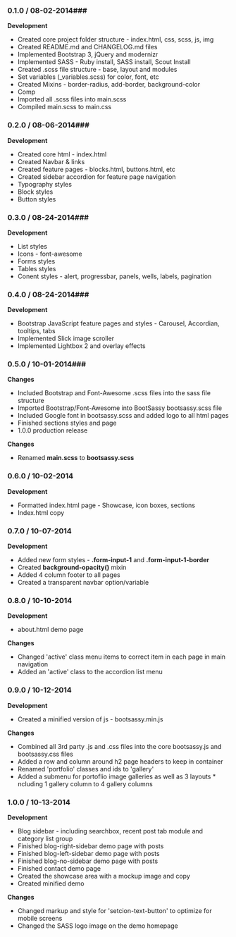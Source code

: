 ### 0.1.0 / 08-02-2014###
**Development**

* Created core project folder structure - index.html, css, scss, js, img
* Created README.md and CHANGELOG.md files
* Implemented Bootstrap 3, jQuery and modernizr
* Implemented SASS - Ruby install, SASS install, Scout Install
* Created .scss file structure - base, layout and modules
* Set variables (_variables.scss) for color, font, etc
* Created Mixins - border-radius, add-border, background-color
* Comp
* Imported all .scss files into main.scss
* Compiled main.scss to main.css

### 0.2.0 / 08-06-2014###
**Development**

* Created core html - index.html
* Created Navbar & links
* Created feature pages - blocks.html, buttons.html, etc
* Created sidebar accordion for feature page navigation
* Typography styles
* Block styles
* Button styles

### 0.3.0 / 08-24-2014###
**Development**

* List styles
* Icons - font-awesome
* Forms styles
* Tables styles
* Conent styles - alert, progressbar, panels, wells, labels, pagination


### 0.4.0 / 08-24-2014###
**Development**

* Bootstrap JavaScript feature pages and styles - Carousel, Accordian, tooltips, tabs
* Implemented Slick image scroller
* Implemented Lightbox 2 and overlay effects


### 0.5.0 / 10-01-2014###
**Changes**

* Included Bootstrap and Font-Awesome .scss files into the sass file structure
* Imported Bootstrap/Font-Awesome into BootSassy bootsassy.scss file
* Included Google font in bootsassy.scss and added logo to all html pages
* Finished sections styles and page
* 1.0.0 production release

**Changes**

* Renamed **main.scss** to **bootsassy.scss**

### 0.6.0 / 10-02-2014 ###
**Development**

* Formatted index.html page - Showcase, icon boxes, sections
* Index.html copy

### 0.7.0 / 10-07-2014 ###

**Development**

* Added new form styles - **.form-input-1** and **.form-input-1-border**
* Created **background-opacity()** mixin
* Added 4 column footer to all pages
* Created a transparent navbar option/variable

### 0.8.0 / 10-10-2014 ###

**Development**

* about.html demo page

**Changes**

* Changed 'active' class menu items to correct item in each page in main navigation
* Added an 'active' class to the accordion list menu

### 0.9.0 / 10-12-2014 ###
**Development**

* Created a minified version of js - bootsassy.min.js

**Changes**

* Combined all 3rd party .js and .css files into the core bootsassy.js and bootsassy.css files
* Added a row and column around h2 page headers to keep in container
* Renamed 'portfolio' classes and ids to 'gallery'
* Added a submenu for portoflio image galleries as well as 3 layouts * ncluding 1 gallery column to 4 gallery columns

### 1.0.0 / 10-13-2014 ###
**Development**

* Blog sidebar - including searchbox, recent post tab module and category list group
* Finished blog-right-sidebar demo page with posts
* Finished blog-left-sidebar demo page with posts
* Finished blog-no-sidebar demo page with posts
* Finished contact demo page
* Created the showcase area with a mockup image and copy
* Created minified demo


**Changes**

* Changed markup and style for 'setcion-text-button' to optimize for mobile screens
* Changed the SASS logo image on the demo homepage

